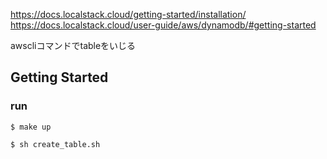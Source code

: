 https://docs.localstack.cloud/getting-started/installation/
https://docs.localstack.cloud/user-guide/aws/dynamodb/#getting-started

awscliコマンドでtableをいじる


## Getting Started

### run
```
$ make up

$ sh create_table.sh 
```